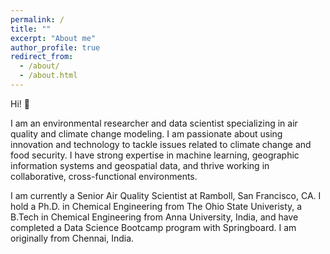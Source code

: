 ```yaml
---
permalink: /
title: ""
excerpt: "About me"
author_profile: true
redirect_from: 
  - /about/
  - /about.html
---
```


Hi! 👋

I am an environmental researcher and data scientist specializing in air quality and climate change modeling. I am passionate about using innovation and technology to tackle issues related to climate change and food security. I have strong expertise in machine learning, geographic information systems and geospatial data, and thrive working in collaborative, cross-functional environments.

I am currently a Senior Air Quality Scientist at Ramboll, San Francisco, CA. I hold a Ph.D. in Chemical Engineering from The Ohio State Univeristy, a B.Tech in Chemical Engineering from Anna University, India, and have completed a Data Science Bootcamp program with Springboard. I am originally from Chennai, India.
